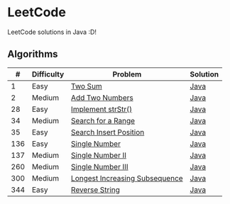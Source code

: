 # LeetCode

LeetCode solutions in Java :D!

## Algorithms

|#|Difficulty|Problem|Solution| 
|-|----------|-------|--------|
|1|Easy|[Two Sum](https://leetcode.com/problems/two-sum/)|[Java](./problems/algorithms/TwoSum.java)|
|2|Medium|[Add Two Numbers](https://leetcode.com/problems/add-two-numbers/)|[Java](./problems/algorithms/AddTwoNumbers.java)|
|28|Easy|[Implement strStr()](https://leetcode.com/problems/implement-strstr/)|[Java](./problems/algorithms/ImplementStrStr.java)|
|34|Medium|[Search for a Range](https://leetcode.com/problems/search-for-a-range/)|[Java](./problems/algorithms/SearchForARange.java)|
|35|Easy|[Search Insert Position](https://leetcode.com/problems/search-insert-position/)|[Java](./problems/algorithms/SearchInsertPosition.java)|
|136|Easy|[Single Number](https://leetcode.com/problems/single-number/)|[Java](./problems/algorithms/SingleNumber.java)|
|137|Medium|[Single Number II](https://leetcode.com/problems/single-number-ii/)|[Java](./problems/algorithms/SingleNumberII.java)|
|260|Medium|[Single Number III](https://leetcode.com/problems/single-number-iii/)|[Java](./problems/algorithms/SingleNumberIII.java)|
|300|Medium|[Longest Increasing Subsequence](https://leetcode.com/problems/longest-increasing-subsequence/)|[Java](./problems/algorithms/LongestIncreasingSubsequence.java)|
|344|Easy|[Reverse String](https://leetcode.com/problems/reverse-string/)|[Java](./problems/algorithms/ReverseString.java)|
